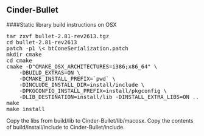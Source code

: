 Cinder-Bullet
-------------

####Static library build instructions on OSX

<pre>
tar zxvf bullet-2.81-rev2613.tgz
cd bullet-2.81-rev2613
patch -p1 \< btConeSerialization.patch
mkdir cmake
cd cmake
cmake -D"CMAKE_OSX_ARCHITECTURES=i386;x86_64" \
	-DBUILD_EXTRAS=ON \
	-DCMAKE_INSTALL_PREFIX=`pwd` \
	-DINCLUDE_INSTALL_DIR=install/include \
	-DPKGCONFIG_INSTALL_PREFIX=install/pkgconfig \
	-DLIB_DESTINATION=install/lib -DINSTALL_EXTRA_LIBS=ON ..
make
make install
</pre>

Copy the libs from build/lib to Cinder-Bullet/lib/macosx. Copy the contents of
build/install/include to Cinder-Bullet/include.

